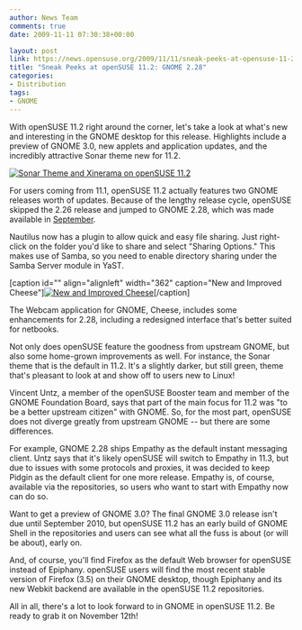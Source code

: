 ```yaml
---
author: News Team
comments: true
date: 2009-11-11 07:30:38+00:00

layout: post
link: https://news.opensuse.org/2009/11/11/sneak-peeks-at-opensuse-11-2-gnome-2-28/
title: "Sneak Peeks at openSUSE 11.2: GNOME 2.28"
categories:
- Distribution
tags:
- GNOME
---
```

With openSUSE 11.2 right around the corner, let's take a look at what's new and interesting in the GNOME desktop for this release. Highlights include a preview of GNOME 3.0, new applets and application updates, and the incredibly attractive Sonar theme new for 11.2.

[![Sonar Theme and Xinerama on openSUSE 11.2](http://farm3.static.flickr.com/2791/4090185161_9a7976304d.jpg)](http://www.flickr.com/photos/jzb/4090185161/)

For users coming from 11.1, openSUSE 11.2 actually features two GNOME releases worth of updates. Because of the lengthy release cycle, openSUSE skipped the 2.26 release and jumped to GNOME 2.28, which was made available in [September](http://www.gnome.org/press/releases/2009-09-gnome228.html).

Nautilus now has a plugin to allow quick and easy file sharing. Just right-click on the folder you'd like to share and select "Sharing Options." This makes use of Samba, so you need to enable directory sharing under the Samba Server module in YaST.

[caption id="" align="alignleft" width="362" caption="New and Improved Cheese"][![New and Improved Cheese](http://files.opensuse.org/opensuse/en/b/bd/112M8Cheese.png)](http://files.opensuse.org/opensuse/en/b/bd/112M8Cheese.png)[/caption]

The Webcam application for GNOME, Cheese, includes some enhancements for 2.28, including a redesigned interface that's better suited for netbooks.

Not only does openSUSE feature the goodness from upstream GNOME, but also some home-grown improvements as well. For instance, the Sonar theme that is the default in 11.2. It's a slightly darker, but still green, theme that's pleasant to look at and show off to users new to Linux!

Vincent Untz, a member of the openSUSE Booster team and member of the GNOME Foundation Board, says that part of the main focus for 11.2 was "to be a better upstream citizen" with GNOME. So, for the most part, openSUSE does not diverge greatly from upstream GNOME -- but there are some differences.

For example, GNOME 2.28 ships Empathy as the default instant messaging client. Untz says that it's likely openSUSE will switch to Empathy in 11.3, but due to issues with some protocols and proxies, it was decided to keep Pidgin as the default client for one more release. Empathy is, of course, available via the repositories, so users who want to start with Empathy now can do so.

Want to get a preview of GNOME 3.0? The final GNOME 3.0 release isn't due until September 2010, but openSUSE 11.2 has an early build of GNOME Shell in the repositories and users can see what all the fuss is about (or will be about), early on.

And, of course, you'll find Firefox as the default Web browser for openSUSE instead of Epiphany. openSUSE users will find the most recent stable version of Firefox (3.5) on their GNOME desktop, though Epiphany and its new Webkit backend are available in the openSUSE 11.2 repositories.

All in all, there's a lot to look forward to in GNOME in openSUSE 11.2. Be ready to grab it on November 12th!		
